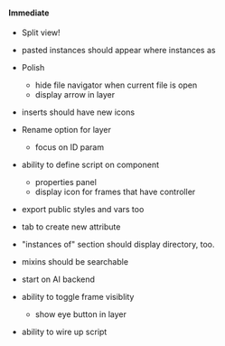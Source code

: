 #### Immediate

- Split view!
- pasted instances should appear where instances as

- Polish

  - hide file navigator when current file is open
  - display arrow in layer

- inserts should have new icons
- Rename option for layer

  - focus on ID param

- ability to define script on component

  - properties panel
  - display icon for frames that have controller

- export public styles and vars too

- tab to create new attribute
- "instances of" section should display directory, too.
- mixins should be searchable

- start on AI backend

- ability to toggle frame visiblity

  - show eye button in layer

- ability to wire up script
